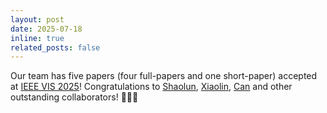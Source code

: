 ```yaml
---
layout: post
date: 2025-07-18
inline: true
related_posts: false
---
```

Our team has five papers (four full-papers and one short-paper) accepted at [IEEE VIS 2025](https://ieeevis.org/year/2025/welcome)! Congratulations to [Shaolun](https://shaolun-ruan.com/), [Xiaolin](https://wenxiaolin.com/), [Can](https://liucan.me/) and other outstanding collaborators! 👏👏👏
